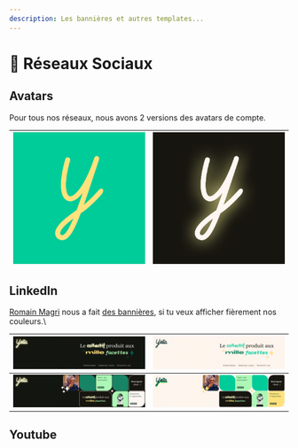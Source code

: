 ```yaml
---
description: Les bannières et autres templates...
---
```


# 📣 Réseaux Sociaux

## Avatars

Pour tous nos réseaux, nous avons 2 versions des avatars de compte.

| <img src="../../../.gitbook/assets/Type=IconColor.png" alt="" data-size="original"> | <img src="../../../.gitbook/assets/Type=IconNeon.png" alt="" data-size="original"> |
| ----------------------------------------------------------------------------------- | ---------------------------------------------------------------------------------- |

## LinkedIn

[Romain Magri](https://app.gitbook.com/u/XzDIwN53YqMfH0vKnx5LAa4Nndm2 "mention") nous a fait [des bannières](https://drive.google.com/drive/u/0/folders/1oLeiVsjLV7AloLqNlofx5U809SwAotat), si tu veux afficher fièrement nos couleurs.\


| <img src="../../../.gitbook/assets/LinkedInProfileBanner-MinimalDark (2).png" alt="" data-size="original"> | <img src="../../../.gitbook/assets/LinkedInProfileBanner-MinimalLight (1).png" alt="" data-size="original"> |
| ---------------------------------------------------------------------------------------------------------- | ----------------------------------------------------------------------------------------------------------- |
| <img src="../../../.gitbook/assets/LinkedInProfileBanner-BlockDark (1).png" alt="" data-size="original">   | <img src="../../../.gitbook/assets/LinkedInProfileBanner-BlockLight (2).png" alt="" data-size="original">   |

## Youtube


